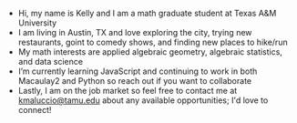 - Hi, my name is Kelly and I am a math graduate student at Texas A&M University
- I am living in Austin, TX and love exploring the city, trying new restaurants, goint to comedy shows, and finding new places to hike/run
- My math interests are applied algebraic geometry, algebraic statistics, and data science
- I’m currently learning JavaScript and continuing to work in both Macaulay2 and Python so reach out if you want to collaborate
- Lastly, I am on the job market so feel free to contact me at kmaluccio@tamu.edu about any available opportunities; I'd love to connect!

<!---
kmaluccio/kmaluccio is a ✨ special ✨ repository because its `README.md` (this file) appears on your GitHub profile.
You can click the Preview link to take a look at your changes.
--->
